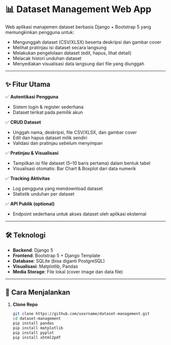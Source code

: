 # 📊 Dataset Management Web App

Web aplikasi manajemen dataset berbasis Django + Bootstrap 5 yang memungkinkan pengguna untuk:
- Mengunggah dataset (CSV/XLSX) beserta deskripsi dan gambar cover
- Melihat pratinjau isi dataset secara langsung
- Melakukan pengelolaan dataset (edit, hapus, lihat detail)
- Melacak histori unduhan dataset
- Menyediakan visualisasi data langsung dari file yang diunggah

---

## ✨ Fitur Utama

✅ **Autentikasi Pengguna**  
- Sistem login & register sederhana  
- Dataset terikat pada pemilik akun  

✅ **CRUD Dataset**  
- Unggah nama, deskripsi, file CSV/XLSX, dan gambar cover  
- Edit dan hapus dataset milik sendiri  
- Validasi dan pratinjau sebelum menyimpan  

✅ **Pratinjau & Visualisasi**  
- Tampilkan isi file dataset (5–10 baris pertama) dalam bentuk tabel  
- Visualisasi otomatis: Bar Chart & Boxplot dari data numerik  

✅ **Tracking Aktivitas**  
- Log pengguna yang mendownload dataset  
- Statistik unduhan per dataset  

✅ **API Publik (optional)**  
- Endpoint sederhana untuk akses dataset oleh aplikasi eksternal  

---

## 🛠️ Teknologi

- **Backend**: Django 5  
- **Frontend**: Bootstrap 5 + Django Template  
- **Database**: SQLite (bisa diganti PostgreSQL)  
- **Visualisasi**: Matplotlib, Pandas  
- **Media Storage**: File lokal (cover image dan data file)  

---

## 🚀 Cara Menjalankan

1. **Clone Repo**
   ```bash
   git clone https://github.com/username/dataset-management.git
   cd dataset-management
   pip install pandas
   pip install matplotlib
   pip install pyplot
   pip install xhtml2pdf

